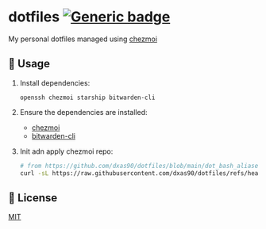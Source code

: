 # dotfiles [![Generic badge](https://img.shields.io/badge/Version-v1.0.0-<COLOR>.svg)](https://shields.io/)

My personal dotfiles managed using [chezmoi](https://github.com/twpayne/chezmoi)

## 🚀 Usage

1. Install dependencies:

   ```console
   openssh chezmoi starship bitwarden-cli
   ```

2. Ensure the dependencies are installed:

   - [chezmoi](https://github.com/twpayne/chezmoi/blob/master/docs/INSTALL.md)
   - [bitwarden-cli](https://github.com/bitwarden/clients)

3. Init adn apply chezmoi repo:

   ```bash
   # from https://github.com/dxas90/dotfiles/blob/main/dot_bash_aliases#L23
   curl -sL https://raw.githubusercontent.com/dxas90/dotfiles/refs/heads/main/dot_local/bin/executable_custom-bw-login | bash -s -- local ; source ~/.bw_session ; chezmoi init --apply dxas90
   ```

## 📝 License

[MIT](https://github.com/dxas90/dotfiles/blob/master/LICENSE)
